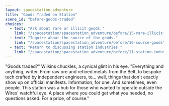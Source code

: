```yaml
---
layout: spacestation_adventure
title: "Goods Traded on Station"
scene_id: "before-goods-traded"
choices:
  - text: "Ask about rare or illicit goods."
    link: "/spacestation/spacestation_adventure/before/15-rare-illicit-goods"
  - text: "Inquire about the source of the goods."
    link: "/spacestation/spacestation_adventure/before/16-source-goods"
  - text: "Return to discussing station industries."
    link: "/spacestation/spacestation_adventure/before/11-station-industries"
---
```


"Goods traded?" Wilkins chuckles, a cynical glint in his eye. "Everything and anything, writer. From raw ore and refined metals from the Belt, to bespoke tech crafted by independent engineers, to... well, things that don't exactly show up on official manifests. Information, for one. And sometimes, even people. This station was a hub for those who wanted to operate outside the Wires' watchful eye. A place where you could get what you needed, no questions asked. For a price, of course."
